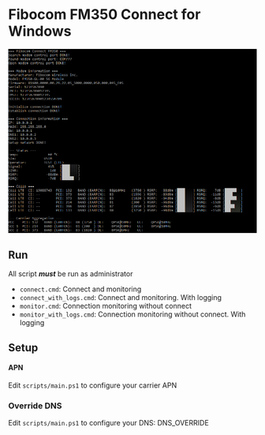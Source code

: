 # Fibocom FM350 Connect for Windows

![](./screenshot/screen01.png)

## Run

All script **_must_** be run as administrator

- `connect.cmd`: Connect and monitoring
- `connect_with_logs.cmd`: Connect and monitoring. With logging
- `monitor.cmd`: Connection monitoring without connect
- `monitor_with_logs.cmd`: Connection monitoring without connect. With logging

## Setup

#### APN

Edit `scripts/main.ps1` to configure your carrier APN

### Override DNS

Edit `scripts/main.ps1` to configure your DNS: DNS_OVERRIDE
